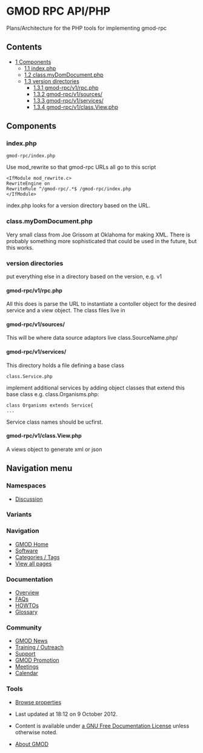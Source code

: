 



<span id="top"></span>




# <span dir="auto">GMOD RPC API/PHP</span>









Plans/Architecture for the PHP tools for implementing gmod-rpc


## Contents



- [<span class="tocnumber">1</span>
  <span class="toctext">Components</span>](#Components)
  - [<span class="tocnumber">1.1</span>
    <span class="toctext">index.php</span>](#index.php)
  - [<span class="tocnumber">1.2</span>
    <span class="toctext">class.myDomDocument.php</span>](#class.myDomDocument.php)
  - [<span class="tocnumber">1.3</span> <span class="toctext">version
    directories</span>](#version_directories)
    - [<span class="tocnumber">1.3.1</span>
      <span class="toctext">gmod-rpc/v1/rpc.php</span>](#gmod-rpc.2Fv1.2Frpc.php)
    - [<span class="tocnumber">1.3.2</span>
      <span class="toctext">gmod-rpc/v1/sources/</span>](#gmod-rpc.2Fv1.2Fsources.2F)
    - [<span class="tocnumber">1.3.3</span>
      <span class="toctext">gmod-rpc/v1/services/</span>](#gmod-rpc.2Fv1.2Fservices.2F)
    - [<span class="tocnumber">1.3.4</span>
      <span class="toctext">gmod-rpc/v1/class.View.php</span>](#gmod-rpc.2Fv1.2Fclass.View.php)



## <span id="Components" class="mw-headline">Components</span>

### <span id="index.php" class="mw-headline">index.php</span>

    gmod-rpc/index.php

Use mod_rewrite so that gmod-rpc URLs all go to this script

    <IfModule mod_rewrite.c>   
    RewriteEngine on  
    RewriteRule ^/gmod-rpc/.*$ /gmod-rpc/index.php  
    </IfModule>

index.php looks for a version directory based on the URL.

### <span id="class.myDomDocument.php" class="mw-headline">class.myDomDocument.php</span>

Very small class from Joe Grissom at Oklahoma for making XML. There is
probably something more sophisticated that could be used in the future,
but this works.

### <span id="version_directories" class="mw-headline">version directories</span>

put everything else in a directory based on the version, e.g. v1

#### <span id="gmod-rpc.2Fv1.2Frpc.php" class="mw-headline">gmod-rpc/v1/rpc.php</span>

All this does is parse the URL to instantiate a contoller object for the
desired service and a view object. The class files live in

#### <span id="gmod-rpc.2Fv1.2Fsources.2F" class="mw-headline">gmod-rpc/v1/sources/</span>

This will be where data source adaptors live class.SourceName.php/

#### <span id="gmod-rpc.2Fv1.2Fservices.2F" class="mw-headline">gmod-rpc/v1/services/</span>

This directory holds a file defining a base class

    class.Service.php

implement additional services by adding object classes that extend this
base class e.g. class.Organisms.php:


``` de1
class Organisms extends Service{
...
```


Service class names should be ucfirst.

#### <span id="gmod-rpc.2Fv1.2Fclass.View.php" class="mw-headline">gmod-rpc/v1/class.View.php</span>

A views object to generate xml or json








## Navigation menu



### Namespaces


- <span id="ca-talk"><a
  href="http://gmod.org/mediawiki/index.php?title=Talk:GMOD_RPC_API/PHP&amp;action=edit&amp;redlink=1"
  accesskey="t"
  title="Discussion about the content page [t]">Discussion</a></span>


### 

### Variants[](#)








<a href="../Main_Page"
style="background-image: url(../../images/GMOD-cogs.png);"
title="Visit the main page"></a>


### Navigation



- <span id="n-GMOD-Home">[GMOD Home](../Main_Page)</span>
- <span id="n-Software">[Software](../GMOD_Components)</span>
- <span id="n-Categories-.2F-Tags">[Categories /
  Tags](../Categories)</span>
- <span id="n-View-all-pages">[View all
  pages](../Special:AllPages)</span>




### Documentation



- <span id="n-Overview">[Overview](../Overview)</span>
- <span id="n-FAQs">[FAQs](../Category%3AFAQ)</span>
- <span id="n-HOWTOs">[HOWTOs](../Category%3AHOWTO)</span>
- <span id="n-Glossary">[Glossary](../Glossary)</span>




### Community



- <span id="n-GMOD-News">[GMOD News](../GMOD_News)</span>
- <span id="n-Training-.2F-Outreach">[Training /
  Outreach](../Training_and_Outreach)</span>
- <span id="n-Support">[Support](../Support)</span>
- <span id="n-GMOD-Promotion">[GMOD Promotion](../GMOD_Promotion)</span>
- <span id="n-Meetings">[Meetings](../Meetings)</span>
- <span id="n-Calendar">[Calendar](../Calendar)</span>




### Tools

- <span id="t-smwbrowselink"><a href="../Special%3ABrowse/GMOD_RPC_API-2FPHP" rel="smw-browse">Browse
  properties</a></span>



- <span id="footer-info-lastmod">Last updated at 18:12 on 9 October
  2012.</span>
<!-- - <span id="footer-info-viewcount">21,907 page views.</span> -->
- <span id="footer-info-copyright">Content is available under
  <a href="http://www.gnu.org/licenses/fdl-1.3.html" class="external"
  rel="nofollow">a GNU Free Documentation License</a> unless otherwise
  noted.</span>

<!-- -->

- <span id="footer-places-about">[About
  GMOD](../GMOD%3AAbout "GMOD%3AAbout")</span>

<!-- -->




